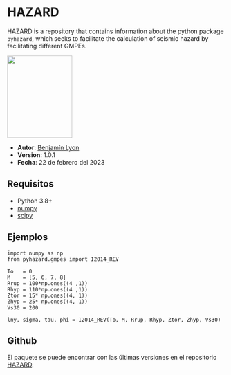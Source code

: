 # HAZARD
HAZARD is a repository that contains information about the python package ```pyhazard```, which seeks to facilitate the calculation of seismic hazard by facilitating different GMPEs.

<img src="https://github.com/blyona/HAZARD/blob/main/hazard.png" width="150" height="190" />

- **Autor**: [Benjamín Lyon](https://github.com/blyona)
- **Version**: 1.0.1
- **Fecha**: 22 de febrero del 2023

## Requisitos

- Python 3.8+
- [numpy](https://pypi.org/project/numpy/ "numpy")
- [scipy](https://pypi.org/project/scipy/ "scipy")

## Ejemplos

```
import numpy as np
from pyhazard.gmpes import I2014_REV

To   = 0
M    = [5, 6, 7, 8]
Rrup = 100*np.ones((4 ,1))
Rhyp = 110*np.ones((4 ,1))
Ztor = 15* np.ones((4, 1))
Zhyp = 25* np.ones((4, 1))
Vs30 = 200

lny, sigma, tau, phi = I2014_REV(To, M, Rrup, Rhyp, Ztor, Zhyp, Vs30)
```

## Github

El paquete se puede encontrar con las últimas versiones en el repositorio [HAZARD](https://github.com/blyona/HAZARD).
